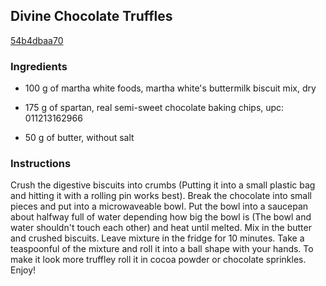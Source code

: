 ## Divine Chocolate Truffles

[54b4dbaa70](http://www.food.com/recipe/divine-chocolate-truffles-108176)

### Ingredients

 - 100 g of martha white foods, martha white's buttermilk biscuit mix, dry

 - 175 g of spartan, real semi-sweet chocolate baking chips, upc: 011213162966

 - 50 g of butter, without salt

### Instructions

Crush the digestive biscuits into crumbs (Putting it into a small plastic bag and hitting it with a rolling pin works best). Break the chocolate into small pieces and put into a microwaveable bowl. Put the bowl into a saucepan about halfway full of water depending how big the bowl is (The bowl and water shouldn't touch each other) and heat until melted. Mix in the butter and crushed biscuits. Leave mixture in the fridge for 10 minutes. Take a teaspoonful of the mixture and roll it into a ball shape with your hands. To make it look more truffley roll it in cocoa powder or chocolate sprinkles. Enjoy!